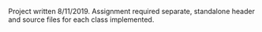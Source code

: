Project written 8/11/2019.
Assignment required separate, standalone header and source files for each class implemented.
